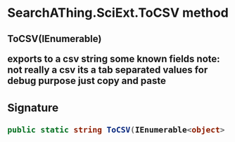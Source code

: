 # SearchAThing.SciExt.ToCSV method
## ToCSV(IEnumerable<object>)
exports to a csv string some known fields
            note: not really a csv its a tab separated values for debug purpose
            just copy and paste

### Signature
```csharp
public static string ToCSV(IEnumerable<object> lst)
```
